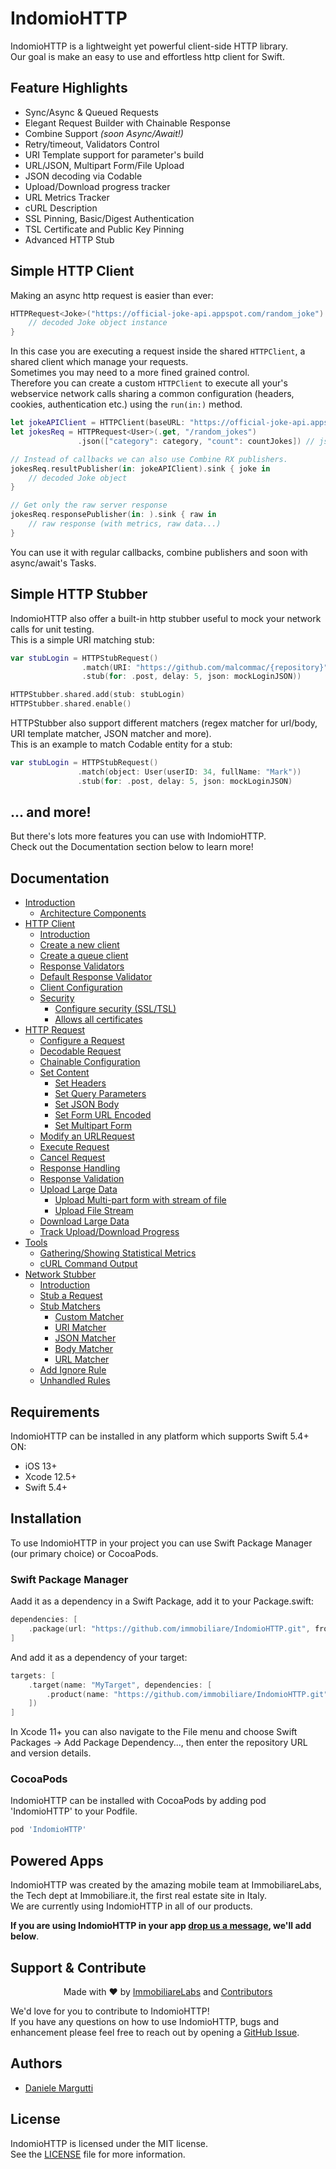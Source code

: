 # IndomioHTTP

IndomioHTTP is a lightweight yet powerful client-side HTTP library.  
Our goal is make an easy to use and effortless http client for Swift.

## Feature Highlights

- Sync/Async & Queued Requests
- Elegant Request Builder with Chainable Response
- Combine Support *(soon Async/Await!)*
- Retry/timeout, Validators Control
- URI Template support for parameter's build
- URL/JSON, Multipart Form/File Upload
- JSON decoding via Codable
- Upload/Download progress tracker
- URL Metrics Tracker
- cURL Description
- SSL Pinning, Basic/Digest Authentication
- TSL Certificate and Public Key Pinning
- Advanced HTTP Stub

## Simple HTTP Client

Making an async http request is easier than ever:

```swift
HTTPRequest<Joke>("https://official-joke-api.appspot.com/random_joke").run().onResult { joke in
    // decoded Joke object instance
}
```

In this case you are executing a request inside the shared `HTTPClient`, a shared client which manage your requests.  
Sometimes you may need to a more fined grained control.  
Therefore you can create a custom `HTTPClient` to execute all your's webservice network calls sharing a common configuration (headers, cookies, authentication etc.) using the `run(in:)` method.


```swift
let jokeAPIClient = HTTPClient(baseURL: "https://official-joke-api.appspot.com")
let jokesReq = HTTPRequest<User>(.get, "/random_jokes")
               .json(["category": category, "count": countJokes]) // json parameter encoding!

// Instead of callbacks we can also use Combine RX publishers.
jokesReq.resultPublisher(in: jokeAPIClient).sink { joke in
    // decoded Joke object
}

// Get only the raw server response
jokesReq.responsePublisher(in: ).sink { raw in
    // raw response (with metrics, raw data...)
}
```

You can use it with regular callbacks, combine publishers and soon with async/await's Tasks.

## Simple HTTP Stubber

IndomioHTTP also offer a built-in http stubber useful to mock your network calls for unit testing.  
This is a simple URI matching stub:

```swift
var stubLogin = HTTPStubRequest()
                .match(URI: "https://github.com/malcommac/{repository}")
                .stub(for: .post, delay: 5, json: mockLoginJSON))

HTTPStubber.shared.add(stub: stubLogin)
HTTPStubber.shared.enable()
```

HTTPStubber also support different matchers (regex matcher for url/body, URI template matcher, JSON matcher and more).  
This is an example to match Codable entity for a stub:

```swift
var stubLogin = HTTPStubRequest()
               .match(object: User(userID: 34, fullName: "Mark"))
               .stub(for: .post, delay: 5, json: mockLoginJSON)
```

## ... and more!

But there's lots more features you can use with IndomioHTTP.  
Check out the Documentation section below to learn more!

## Documentation

- [Introduction](./Documentation/Introduction.md)
    - [Architecture Components](./Documentation/Introduction.md#architecture)
- [HTTP Client](./Documentation/HTTPClient.md)
    - [Introduction](./Documentation/HTTPClient.md#introduction)
    - [Create a new client](./Documentation/HTTPClient.md#newclient)
    - [Create a queue client](./Documentation/HTTPClient.md#queueclient)
    - [Response Validators](./Documentation/HTTPClient.md#responsevalidators)
    - [Default Response Validator](./Documentation/HTTPClient.md#defaultvalidator)
    - [Client Configuration](./Documentation/HTTPClient.md#clientconfiguration)
    - [Security](./Documentation/HTTPClient.md#security)
        - [Configure security (SSL/TSL)](./Documentation/HTTPClient.md#configuresecurity)
        - [Allows all certificates](./Documentation/HTTPClient.md#allowsallcerts)
- [HTTP Request](./Documentation/HTTPRequest.md)
    - [Configure a Request](./Documentation/HTTPRequest.md#configurerequest)
    - [Decodable Request](./Documentation/HTTPRequest.md#decodablerequest)
    - [Chainable Configuration](./Documentation/HTTPRequest.md#chainconfiguration)
    - [Set Content](./Documentation/HTTPRequest.md#content)
        - [Set Headers](./Documentation/HTTPRequest.md#headers)
        - [Set Query Parameters](./Documentation/HTTPRequest.md#queryparams)
        - [Set JSON Body](./Documentation/HTTPRequest.md#jsonbody)
        - [Set Form URL Encoded](./Documentation/HTTPRequest.md#formurlencoded)
        - [Set Multipart Form](./Documentation/HTTPRequest.md#multipartform)
    - [Modify an URLRequest](./Documentation/HTTPRequest.md#modifyrequest)
    - [Execute Request](./Documentation/HTTPRequest.md#executerequest)
    - [Cancel Request](./Documentation/HTTPRequest.md#cancelrequest)
    - [Response Handling](./Documentation/HTTPRequest.md#responsehandling)
    - [Response Validation](./Documentation/HTTPRequest.md#responsevalidation)
    - [Upload Large Data](./Documentation/HTTPRequest.md#uploadlargedata)
        - [Upload Multi-part form with stream of file](./Documentation/HTTPRequest.md#multipartstream)
        - [Upload File Stream](./Documentation/HTTPRequest.md#filestream)
    - [Download Large Data](./Documentation/HTTPRequest.md#downloadlargedata)
    - [Track Upload/Download Progress](./Documentation/HTTPRequest.md#trackprogress)
- [Tools](./Documentation/Tools.md)
    - [Gathering/Showing Statistical Metrics](./Documentation/Tools.md#metrics)
    - [cURL Command Output](./Documentation/Tools.md#curl)
- [Network Stubber](./Documentation/Stub.md)
    - [Introduction](./Documentation/Stub.md#introduction)
    - [Stub a Request](./Documentation/Stub.md#stubrequest)
    - [Stub Matchers](./Documentation/Stub.md#stubmatchers)
        - [Custom Matcher](./Documentation/Stub.md#custommatcher)
        - [URI Matcher](./Documentation/Stub.md#urimatcher)
        - [JSON Matcher](./Documentation/Stub.md#jsonmatcher)
        - [Body Matcher](./Documentation/Stub.md#bodymatcher)
        - [URL Matcher](./Documentation/Stub.md#urlmatcher)
    - [Add Ignore Rule](./Documentation/Stub.md#addignorerule)
    - [Unhandled Rules](./Documentation/Stub.md#unhandledrules)
## Requirements

IndomioHTTP can be installed in any platform which supports Swift 5.4+ ON:

- iOS 13+  
- Xcode 12.5+  
- Swift 5.4+  

## Installation

To use IndomioHTTP in your project you can use Swift Package Manager (our primary choice) or CocoaPods.

### Swift Package Manager

Aadd it as a dependency in a Swift Package, add it to your Package.swift:

```swift
dependencies: [
    .package(url: "https://github.com/immobiliare/IndomioHTTP.git", from: "1.0.0")
]
```

And add it as a dependency of your target:

```swift
targets: [
    .target(name: "MyTarget", dependencies: [
        .product(name: "https://github.com/immobiliare/IndomioHTTP.git", package: "IndomioHTTP")
    ])
]
```

In Xcode 11+ you can also navigate to the File menu and choose Swift Packages -> Add Package Dependency..., then enter the repository URL and version details.

### CocoaPods

IndomioHTTP can be installed with CocoaPods by adding pod 'IndomioHTTP' to your Podfile.

```ruby
pod 'IndomioHTTP'
```
<a name="#powered"/>

## Powered Apps

IndomioHTTP was created by the amazing mobile team at ImmobiliareLabs, the Tech dept at Immobiliare.it, the first real estate site in Italy.  
We are currently using IndomioHTTP in all of our products.

**If you are using IndomioHTTP in your app [drop us a message](mailto://mobile@immobiliare.it), we'll add below**.

<a name="#support"/>

## Support & Contribute

<p align="center">
Made with ❤️ by <a href="https://github.com/orgs/immobiliare">ImmobiliareLabs</a> and <a href="https://github.com/immobiliare/IndomioHTTP/graphs/contributors">Contributors</a>
<br clear="all">
</p>

We'd love for you to contribute to IndomioHTTP!  
If you have any questions on how to use IndomioHTTP, bugs and enhancement please feel free to reach out by opening a [GitHub Issue](https://github.com/immobiliare/IndomioHTTP/issues).

<a name="#license"/>

## Authors

- [Daniele Margutti](https://github.com/malcommac)

## License

IndomioHTTP is licensed under the MIT license.  
See the [LICENSE](./LICENSE) file for more information.
